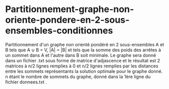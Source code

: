 # Partitionnement-graphe-non-oriente-pondere-en-2-sous-ensembles-conditionnes
Partitionnement d'un graphe non orienté pondéré en 2 sous-ensembles A et B tels que A ∪ B = V, |A| = |B| et tels que la somme des poids des arrêtes à un sommet dans A et l'autre dans B soit minimale.
Le graphe sera donné dans un fichier .txt sous forme de matrice d'adjascence et le résultat est 2 matrices à n/2 lignes remplies à 0 et n/2 lignes remplies par les distances entre les sommets représentants la solution optimale pour le graphe donné. n étant le nombre de sommets du graphe, donné dans la 1ère ligne du fichier donnees.txt .
